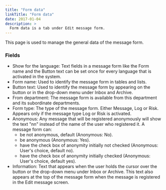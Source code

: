 ```yaml
---
title: "Form data"
linkTitle: "Form data"
date: 2017-01-04
description: >
  Form data is a tab under Edit message form.
---
```

This page is used to manage the general data of the message form.

### Fields

- Show for the language: Text fields in a message form like the Form name and the Button text can be set once for every language that is activated in the system.
- Form name: Used to identify the message form in tables and lists.
- Button text: Used to identify the message form by appearing on the button or in the drop-down menu under Inbox and Archive.
- From department: The message form is available from this department and its subordinate departments.
- Form type: The type of the message form. Either Message, Log or Risk. Appears only if the message type Log or Risk is activated.
- Anonymous: Any message that will be registered anonymously will show the text "nn" instead of the name of the user who registered it. A message form can:
  - be not anonymous, default (Anonymous: No).
  - be anonymous (Anonymous: Yes).
  - have the check box of anonymity initially not checked (Anonymous: User's choice, default no).
  - have the check box of anonymity initially checked (Anonymous: User's choice, default yes).
- Information: Text that appears when the user holds the cursor over the button or the drop-down menu under Inbox or Archive. This text also appears at the top of the message form when the message is registered in the Edit message screen.

